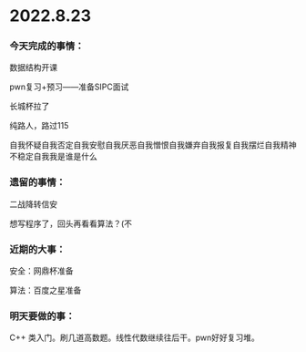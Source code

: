 # 2022.8.23

### 今天完成的事情：

数据结构开课

pwn复习+预习——准备SIPC面试

长城杯拉了

纯路人，路过115

自我怀疑自我否定自我安慰自我厌恶自我憎恨自我嫌弃自我报复自我摆烂自我精神不稳定自我我是谁是什么

### 遗留的事情：

二战降转信安

想写程序了，回头再看看算法？(不

### 近期的大事：

安全：网鼎杯准备

算法：百度之星准备

### 明天要做的事：

C++ 类入门。刷几道高数题。线性代数继续往后干。pwn好好复习堆。

